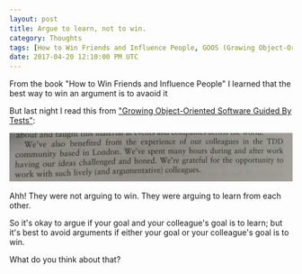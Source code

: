 ```yaml
---
layout: post
title: Argue to learn, not to win.
category: Thoughts
tags: [How to Win Friends and Influence People, GOOS (Growing Object-Oriented Software)]
date: 2017-04-20 12:10:00 PM UTC
---
```


<!-- April 20, 2017 08:10:00 PM Philippine Time -->

From the book "How to Win Friends and Influence People" I learned that the best way to win an argument is to avaoid it


<!--more-->
But last night I read this from ["Growing Object-Oriented Software Guided By Tests"](https://www.bookdepository.com/book/9780321503626?a_aid=jflaga):

![Argue to learn, not to win - from GOOSGBT](/images/2017/Argue-to-learn-from-GOOSGBT.jpg)


Ahh! They were not arguing to win. They were arguing to learn from each other.

So it's okay to argue if your goal and your colleague's goal is to learn; but it's best to avoid arguments if either your goal or your colleague's goal is to win.

What do you think about that?

